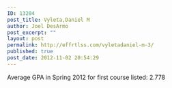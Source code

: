 ```yaml
---
ID: 13204
post_title: Vyleta,Daniel M
author: Joel DesArmo
post_excerpt: ""
layout: post
permalink: http://effrtlss.com/vyletadaniel-m-3/
published: true
post_date: 2012-11-02 20:54:29
---
```

<p>Average GPA in Spring 2012 for first course listed: 2.778</p>
